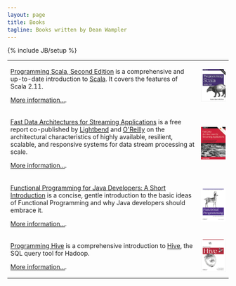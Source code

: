 ```yaml
---
layout: page
title: Books
tagline: Books written by Dean Wampler
---
```

{% include JB/setup %}

<table>
  <tr>
    <td>
      <p><a href="http://shop.oreilly.com/product/0636920033073.do">Programming Scala, Second Edition</a> is a comprehensive and up-to-date introduction to <a href="http://scala-lang.org">Scala</a>. It covers the features of Scala 2.11.</p>
      <p><a href="programmingscala2.html">More information...</a>.</p>
    </td>
    <td><a href="http://shop.oreilly.com/product/0636920033073.do" class="books-book">
      <img src="/assets/images/prog_scala_2ed_comp-quarter_size.jpg" alt="Programming Scala, 2nd Edition"/></a>
    </td>
  </tr>
  <tr>
    <td>
      <p><a href="http://www.oreilly.com/data/free/fast-data-architectures-for-streaming-applications.csp">Fast Data Architectures for Streaming Applications</a> is a free report co-published by <a href="http://lightbend.com">Lightbend</a> and <a href="http://oreilly.com">O'Reilly</a> on the architectural characteristics of highly available, resilient, scalable, and responsive systems for data stream processing at scale.</p>
      <p><a href="fd-arch-streaming.html">More information...</a>.</p>
    </td>
    <td><a href="http://www.oreilly.com/data/free/fast-data-architectures-for-streaming-applications.csp" class="books-book">
      <img src="/assets/images/FastDataArch-StreamingApps-256x337.png" alt="Fast Data Architectures for Streaming Applications"/></a>
    </td>
  </tr>
  <tr>
    <td>
      <p><a href="http://shop.oreilly.com/product/0636920021667.do">Functional Programming for Java Developers: A Short Introduction</a> is a concise, gentle introduction to the basic ideas of <span class="keyword">Functional Programming</span> and why Java developers should embrace it.</p>
      <p><a href="fpjava.html">More information...</a>.</p>
    </td>
    <td><a href="http://shop.oreilly.com/product/0636920021667.do" class="books-book">
      <img src="/assets/images/FPforJavaDevsCover_256x337.png" alt="Functional Programming for Java Developers"/></a>
    </td>
  </tr>
  <tr>
    <td>
      <p><a href="http://shop.oreilly.com/product/0636920023555.do">Programming Hive</a> is a comprehensive introduction to <a href="http://hive.apache.org">Hive</a>, the SQL query tool for Hadoop.</p>
      <p><a href="programminghive.html">More information...</a>.</p>
    </td>
    <td><a href="http://shop.oreilly.com/product/0636920023555.do" class="books-book">
      <img src="/assets/images/prog_hive_mech_cover_front_252x331.png" alt="Programming Hive"/></a>
    </td>
  </tr>
</table>
